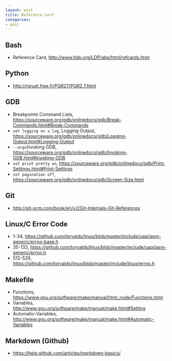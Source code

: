 ```yaml
---
layout: post
title: Reference Card
categories:
- post
---
```



## Bash ##
  - Reference Card, http://www.tldp.org/LDP/abs/html/refcards.html

## Python ##
  - http://rgruet.free.fr/PQR27/PQR2.7.html  

## GDB ##
  - Breakpoints Command Lists, https://sourceware.org/gdb/onlinedocs/gdb/Break-Commands.html#Break-Commands
  - ```set logging on x.log```, Logging Output, https://sourceware.org/gdb/onlinedocs/gdb/Logging-Output.html#Logging-Output 
  - ```--args```Invoking GDB, https://sourceware.org/gdb/onlinedocs/gdb/Invoking-GDB.html#Invoking-GDB
  - ```set print pretty on```, https://sourceware.org/gdb/onlinedocs/gdb/Print-Settings.html#Print-Settings
  - ```set pagination off```, https://sourceware.org/gdb/onlinedocs/gdb/Screen-Size.html

## Git ##
  - http://git-scm.com/book/en/v2/Git-Internals-Git-References

## Linux/C Error Code ##
  - 1-34,    https://github.com/torvalds/linux/blob/master/include/uapi/asm-generic/errno-base.h
  - 35-133,  https://github.com/torvalds/linux/blob/master/include/uapi/asm-generic/errno.h
  - 512-529, https://github.com/torvalds/linux/blob/master/include/linux/errno.h

## Makefile ##
  - Functions, https://www.gnu.org/software/make/manual/html_node/Functions.html
  - Variables, http://www.gnu.org/software/make/manual/make.html#Setting
  - Automatic-Variables, http://www.gnu.org/software/make/manual/make.html#Automatic-Variables

## Markdown (Github) ##
  - https://help.github.com/articles/markdown-basics/


